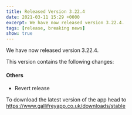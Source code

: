 ```yaml
---
title: Released Version 3.22.4
date: 2021-03-11 15:29 +0000
excerpt: We have now released version 3.22.4.
tags: [release, breaking news]
show: true
---
```


We have now released version 3.22.4.

This version contains the following changes:

#### Others

* Revert release


To download the latest version of the app head to <https://www.gallifreyapp.co.uk/downloads/stable>
